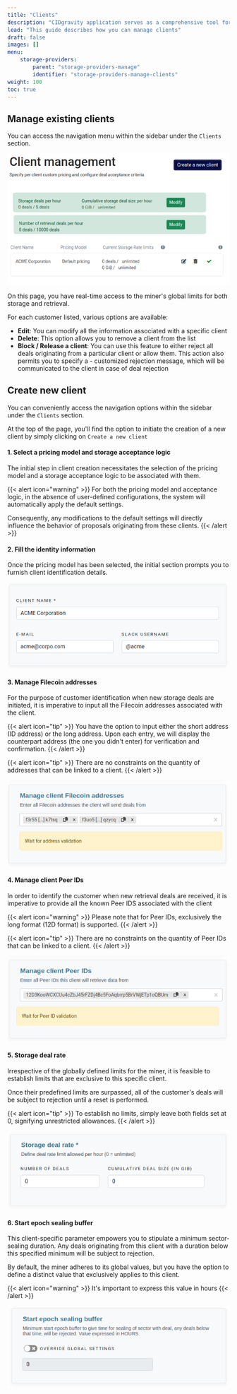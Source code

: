 ```yaml
---
title: "Clients"
description: "CIDgravity application serves as a comprehensive tool for managing settings, clients, and the acceptance rules of pricing models"
lead: "This guide describes how you can manage clients"
draft: false
images: []
menu:
    storage-providers:
        parent: "storage-providers-manage"
        identifier: "storage-providers-manage-clients"
weight: 100
toc: true
---
```


## Manage existing clients

You can access the navigation menu within the sidebar under the `Clients` section.

![Manage clients using the client management page](clients-list.png)

On this page, you have real-time access to the miner's global limits for both storage and retrieval.

For each customer listed, various options are available:

- **Edit**: You can modify all the information associated with a specific client
- **Delete**: This option allows you to remove a client from the list
- **Block / Release a client**: You can use this feature to either reject all deals originating from a particular client or allow them. This action also permits you to specify a - customized rejection message, which will be communicated to the client in case of deal rejection

## Create new client

You can conveniently access the navigation options within the sidebar under the `Clients` section. 

At the top of the page, you'll find the option to initiate the creation of a new client by simply clicking on `Create a new client`

#### 1. Select a pricing model and storage acceptance logic

The initial step in client creation necessitates the selection of the pricing model and a storage acceptance logic to be associated with them. 

{{< alert icon="warning" >}}
For both the pricing model and acceptance logic, in the absence of user-defined configurations, the system will automatically apply the default settings. 

Consequently, any modifications to the default settings will directly influence the behavior of proposals originating from these clients.
{{< /alert >}}

#### 2. Fill the identity information

Once the pricing model has been selected, the initial section prompts you to furnish client identification details.

![Fill the identity information about the client](identity-infos.png)

#### 3. Manage Filecoin addresses

For the purpose of customer identification when new storage deals are initiated, it is imperative to input all the Filecoin addresses associated with the client.

{{< alert icon="tip" >}}
You have the option to input either the short address (ID address) or the long address. Upon each entry, we will display the counterpart address (the one you didn't enter) for verification and confirmation.
{{< /alert >}}

{{< alert icon="tip" >}}
There are no constraints on the quantity of addresses that can be linked to a client.
{{< /alert >}}

![Manage Filecoin addresses for this client](filecoin-addresses.png)

#### 4. Manage client Peer IDs

In order to identify the customer when new retrieval deals are received, it is imperative to provide all the known Peer IDS associated with the client

{{< alert icon="warning" >}}
Please note that for Peer IDs, exclusively the long format (12D format) is supported.
{{< /alert >}}

{{< alert icon="tip" >}}
There are no constraints on the quantity of Peer IDs that can be linked to a client.
{{< /alert >}}

![Manage client Peer IDs](client-peer-ids.png)

#### 5. Storage deal rate

Irrespective of the globally defined limits for the miner, it is feasible to establish limits that are exclusive to this specific client. 

Once their predefined limits are surpassed, all of the customer's deals will be subject to rejection until a reset is performed.

{{< alert icon="tip" >}}
To establish no limits, simply leave both fields set at 0, signifying unrestricted allowances.
{{< /alert >}}

![Manage storage deal rate for this client](storage-limits.png)

#### 6. Start epoch sealing buffer

This client-specific parameter empowers you to stipulate a minimum sector-sealing duration. 
Any deals originating from this client with a duration below this specified minimum will be subject to rejection. 

By default, the miner adheres to its global values, but you have the option to define a distinct value that exclusively applies to this client.

{{< alert icon="warning" >}}
It's important to express this value in hours
{{< /alert >}}

![Define a value for the start epoch sealing buffer](start-epoch-sealing-buffer.png)
